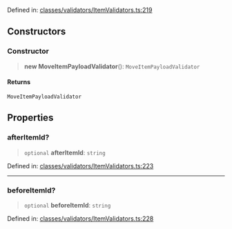 Defined in: [classes/validators/ItemValidators.ts:219](https://github.com/continuousactivelearning/cal/blob/30fc76483b4a27a3eb2e18b9977ba472853191ce/backend/src/modules/courses/classes/validators/ItemValidators.ts#L219)

## Constructors

### Constructor

> **new MoveItemPayloadValidator**(): `MoveItemPayloadValidator`

#### Returns

`MoveItemPayloadValidator`

## Properties

### afterItemId?

> `optional` **afterItemId**: `string`

Defined in: [classes/validators/ItemValidators.ts:223](https://github.com/continuousactivelearning/cal/blob/30fc76483b4a27a3eb2e18b9977ba472853191ce/backend/src/modules/courses/classes/validators/ItemValidators.ts#L223)

***

### beforeItemId?

> `optional` **beforeItemId**: `string`

Defined in: [classes/validators/ItemValidators.ts:228](https://github.com/continuousactivelearning/cal/blob/30fc76483b4a27a3eb2e18b9977ba472853191ce/backend/src/modules/courses/classes/validators/ItemValidators.ts#L228)
